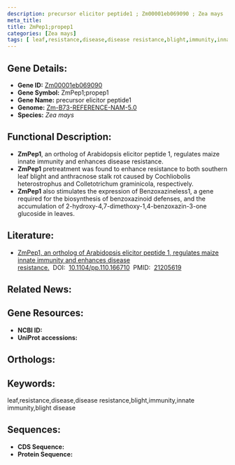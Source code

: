 ```yaml
---
description: precursor elicitor peptide1 ; Zm00001eb069090 ; Zea mays
meta_title:
title: ZmPep1;propep1
categories: [Zea mays]
tags: [ leaf,resistance,disease,disease resistance,blight,immunity,innate immunity,blight disease ]
---
```


## Gene Details:
- **Gene ID:**	[Zm00001eb069090]()
- **Gene Symbol:** ZmPep1;propep1
- **Gene Name:** precursor elicitor peptide1
- **Genome:** [Zm-B73-REFERENCE-NAM-5.0]()
- **Species:** *Zea mays*

## Functional Description:
   - **ZmPep1**, an ortholog of Arabidopsis elicitor peptide 1, regulates maize innate immunity and enhances disease resistance.
   - **ZmPep1** pretreatment was found to enhance resistance to both southern leaf blight and anthracnose stalk rot caused by Cochliobolis heterostrophus and Colletotrichum graminicola, respectively.
   - **ZmPep1** also stimulates the expression of Benzoxazineless1, a gene required for the biosynthesis of benzoxazinoid defenses, and the accumulation of 2-hydroxy-4,7-dimethoxy-1,4-benzoxazin-3-one glucoside in leaves.

## Literature:
   - [ZmPep1, an ortholog of Arabidopsis elicitor peptide 1, regulates maize innate immunity and enhances disease resistance.]( https://www.ncbi.nlm.nih.gov/pmc/articles/PMC3046589/)&nbsp;&nbsp;DOI:&nbsp;&nbsp;[10.1104/pp.110.166710](https://www.ncbi.nlm.nih.gov/pmc/articles/PMC3046589/)&nbsp;&nbsp;PMID:&nbsp;&nbsp;[21205619](https://pubmed.ncbi.nlm.nih.gov/21205619/)

## Related News:

## Gene Resources:
- **NCBI ID:** [](https://www.ncbi.nlm.nih.gov/gene/?term=)
- **UniProt accessions:** [](https://www.uniprot.org/uniprotkb//entry)

## Orthologs:

## Keywords:
leaf,resistance,disease,disease resistance,blight,immunity,innate immunity,blight disease

## Sequences:
- **CDS Sequence:**
- **Protein Sequence:**
